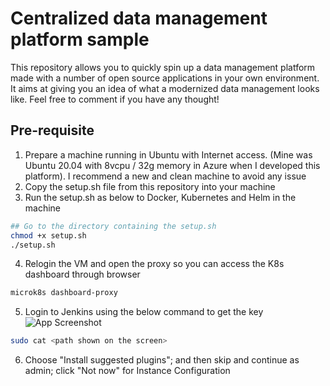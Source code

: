 
# Centralized data management platform sample

This repository allows you to quickly spin up a data management platform made with a number of open source applications in your own environment. It aims at giving you an idea of what a modernized data management looks like. Feel free to comment if you have any thought!


## Pre-requisite
1. Prepare a machine running in Ubuntu with Internet access. (Mine was Ubuntu 20.04 with 8vcpu / 32g memory in Azure when I developed this platform). I recommend a new and clean machine to avoid any issue
2. Copy the setup.sh file from this repository into your machine
3. Run the setup.sh as below to Docker, Kubernetes and Helm in the machine
```bash
## Go to the directory containing the setup.sh
chmod +x setup.sh
./setup.sh

```
4. Relogin the VM and open the proxy so you can access the K8s dashboard through browser
```bash
microk8s dashboard-proxy
```
5. Login to Jenkins using the below command to get the key
![App Screenshot](https://live.staticflickr.com/65535/53514564865_48716bfc9b_o_d.png)
```bash
sudo cat <path shown on the screen>
```
6. Choose "Install suggested plugins"; and then skip and continue as admin; click "Not now" for Instance Configuration
